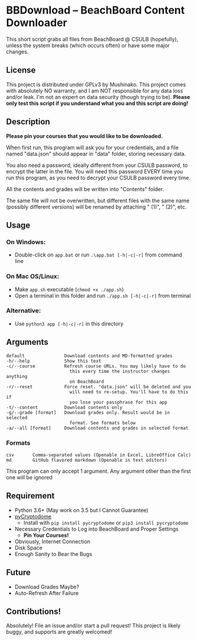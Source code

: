 #   BBDownload – BeachBoard Content Downloader
<!-- FIND THE GAME... -->
This short script grabs all files from BeachBoard @ CSULB (hopefully),
unless the system breaks (which occurs often) or have some major changes.


##  License
This project is distributed under GPLv3 by Mushinako. This project comes
with absolutely NO warranty, and I am NOT responsible for any data loss
and/or leak. I'm not an expert on data security (though trying to be).
**Please only test this script if you understand what you and this script
are doing!**


## Description
**Please pin your courses that you would like to be downloaded.**

When first run, this program will ask you for your credentials, and a file
  named "data.json" should appear in "data" folder, storing necessary data.

You also need a password, ideally different from your CSULB password, to
encrypt the latter in the file. You will need this password EVERY time you
run this program, as you need to decrypt your CSULB password every time.

All the contents and grades will be written into "Contents" folder.

The same file will not be overwritten, but different files with the same
name (possibly different versions) will be renamed by attaching " (1)",
" (2)", etc.


##  Usage
### On Windows:
- Double-click on `app.bat` or run `.\app.bat [-h|-c|-r]` from command line

### On Mac OS/Linux:
- Make `app.sh` executable (`chmod +x ./app.sh`)
- Open a terminal in this folder and run `./app.sh [-h|-c|-r]` from terminal

### Alternative:
- Use `python3 app [-h|-c|-r]` in this directory


## Arguments
```
default               Download contents and MD-formatted grades
-h/--help             Show this text
-c/--course           Refresh course URLs. You may likely have to do
                        this every time the instructor changes anything
                        on BeachBoard
-r/--reset            Force reset. "data.json" will be deleted and you
                        will need to re-setup. You'll have to do this if
                        you lose your passphrase for this app
-t/--content          Download contents only
-g/--grade [format]   Download grades only. Result would be in selected
                        format. See formats below
-a/--all [format]     Download contents and grades in selected format
```

### Formats
```
csv       Comma-separated values (Openable in Excel, LibreOffice Calc)
md        GitHub flavored markdown (Openable in text editors)
```

This program can only accept 1 argument. Any argument other than the first
  one will be ignored


##  Requirement
* Python 3.6+ (May work on 3.5 but I Cannot Guarantee)
* [pyCryptodome](https://www.pycryptodome.org/en/latest/index.html)
    * Install with `pip install pycryptodome` or `pip3 install pycryptodome`
* Necessary Credentials to Log into BeachBoard and Proper Settings
  * **Pin Your Courses!**
* Obviously, Internet Connection
* Disk Space
* Enough Sanity to Bear the Bugs


##  Future
* Download Grades Maybe?
* Auto-Refresh After Failure


##  Contributions!
Absolutely! File an issue and/or start a pull request! This project is likely
buggy, and supports are greatly welcomed!
